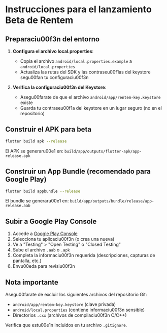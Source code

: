 # Instrucciones para el lanzamiento Beta de Rentem

## Preparaciu00f3n del entorno

1. **Configura el archivo local.properties**:
   - Copia el archivo `android/local.properties.example` a `android/local.properties`
   - Actualiza las rutas del SDK y las contraseu00f1as del keystore segu00fan tu configuraciu00f3n

2. **Verifica la configuraciu00f3n del Keystore**:
   - Asegu00farate de que el archivo `android/app/rentem-key.keystore` existe
   - Guarda tu contraseu00f1a del keystore en un lugar seguro (no en el repositorio)

## Construir el APK para beta

```bash
flutter build apk --release
```

El APK se generaru00e1 en: `build/app/outputs/flutter-apk/app-release.apk`

## Construir un App Bundle (recomendado para Google Play)

```bash
flutter build appbundle --release
```

El bundle se generaru00e1 en: `build/app/outputs/bundle/release/app-release.aab`

## Subir a Google Play Console

1. Accede a [Google Play Console](https://play.google.com/console)
2. Selecciona tu aplicaciu00f3n (o crea una nueva)
3. Ve a "Testing" > "Open Testing" o "Closed Testing"
4. Sube el archivo `.aab` o `.apk`
5. Completa la informaciu00f3n requerida (descripciones, capturas de pantalla, etc.)
6. Envu00eda para revisiu00f3n

## Nota importante

Asegu00farate de excluir los siguientes archivos del repositorio Git:

- `android/app/rentem-key.keystore` (clave privada)
- `android/local.properties` (contiene informaciu00f3n sensible)
- Directorios `.cxx` (archivos de compilaciu00f3n C/C++)

Verifica que estu00e1n incluidos en tu archivo `.gitignore`.

